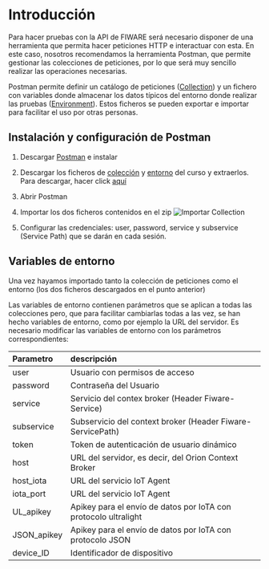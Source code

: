 # Introducción

Para hacer pruebas con la API de FIWARE será necesario disponer de una herramienta que permita hacer peticiones HTTP e interactuar con esta. En este caso, nosotros recomendamos la herramienta Postman, que permite gestionar las colecciones de peticiones, por lo que será muy sencillo realizar las operaciones necesarias.

Postman permite definir un catálogo de peticiones ([Collection](Collection.postman_collection.json)) y un fichero con variables donde almacenar los datos típicos del entorno donde realizar las pruebas ([Environment](Enviroment.postman_environment.json)). Estos ficheros se pueden exportar e importar para facilitar el uso por otras personas. 

## Instalación y configuración de Postman

1. Descargar [Postman](https://www.getpostman.com/) e instalar

2. Descargar los ficheros de  [colección](Collection.postman_collection.json) y [entorno](Enviroment.postman_environment.json) del curso y extraerlos. Para descargar, hacer click [aquí](https://github.com/FIWAREZone/Curso_FIWARE/blob/master/postman/postman.zip?raw=true)
5. Abrir Postman

6. Importar los dos ficheros contenidos en el zip
![Importar Collection](https://github.com/danvilmot/IoT_Course/blob/master/postman/files/import_collection.jpg)

8. Configurar las credenciales: user, password, service y subservice (Service Path) que se darán en cada sesión.


## Variables de entorno

Una vez hayamos importado tanto la colección de peticiones como el entorno (los dos ficheros descargados en el punto anterior) 

Las variables de entorno contienen parámetros que se aplican a todas las colecciones pero, que para facilitar cambiarlas todas a las vez, se han hecho variables de entorno, como por ejemplo la URL del servidor. Es necesario modificar las variables de entorno con los parámetros correspondientes:

| Parametro         |descripción   												|
| :-----------------|:--------------											|
| user              | Usuario con permisos de acceso							|
| password          | Contraseña del Usuario 									|
| service   		| Servicio del contex broker (Header Fiware-Service) 		|
| subservice      	| Subservicio del context broker (Header Fiware-ServicePath) |
| token 			| Token de autenticación de usuario dinámico 				|
| host 				| URL del servidor, es decir, del Orion Context Broker 		|
| host_iota 				| URL del servicio IoT Agent 		|
| iota_port 				| URL del servicio IoT Agent		|
| UL_apikey 				| Apikey para el envío de datos por IoTA con protocolo ultralight 		|
| JSON_apikey 			| Apikey para el envío de datos por IoTA con protocolo JSON 		|
| device_ID 				| Identificador de dispositivo		|

